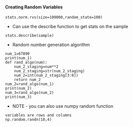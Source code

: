 #### __Creating Random Variables__

```
stats.norm.rvs(size=100000,random_state=100)
```

* Can use the describe function to get stats on the sample
```
stats.describe(sample)
```

* Random number generation algorithm
```
num_1=67890
print(num_1)
def rand_algo(num):
    num_2_staging=num**2
    num_2_staging=str(num_2_staging)
    num_2=int(num_2_staging[3:8])
    return num_2
num_2=rand_algo(num_1)
print(num_2)
num_3=rand_algo(num_2)
print(num_3)
```

* NOTE - you can also use numpy random function
```
variables are rows and columns
np.random.randn(10,4)
```
